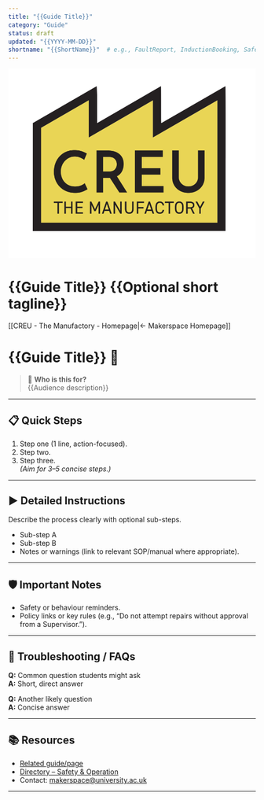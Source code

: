 ```yaml
---
title: "{{Guide Title}}"
category: "Guide"
status: draft
updated: "{{YYYY-MM-DD}}"
shortname: "{{ShortName}}"  # e.g., FaultReport, InductionBooking, SafetyRules
---
```


<!-- Custom banner (from creu-theme.css) -->
<div class="page-banner">
  <img src="../images/creu_logo.png" alt="CREU Makerspace Logo">
  <h1>{{Guide Title}} <span class="tagline">{{Optional short tagline}}</span></h1>
</div>

[[CREU - The Manufactory - Homepage|← Makerspace Homepage]]

# {{Guide Title}} 📖

> 👥 **Who is this for?**  
> {{Audience description}}  

---

## 📋 Quick Steps
1. Step one (1 line, action-focused).  
2. Step two.  
3. Step three.  
*(Aim for 3–5 concise steps.)*

---

## ▶️ Detailed Instructions
Describe the process clearly with optional sub-steps.  
- Sub-step A  
- Sub-step B  
- Notes or warnings (link to relevant SOP/manual where appropriate).  

---

## 🛡️ Important Notes
- Safety or behaviour reminders.  
- Policy links or key rules (e.g., “Do not attempt repairs without approval from a <span class="red-apron">Supervisor</span>.”).  

---

## 🔎 Troubleshooting / FAQs
**Q:** Common question students might ask  
**A:** Short, direct answer  

**Q:** Another likely question  
**A:** Concise answer  

---

## 📚 Resources
- [Related guide/page](../SomePage.md)  
- [Directory – Safety & Operation](../Equipment/)  
- Contact: makerspace@university.ac.uk  

---
<!--
Authoring helper:
1) Use only theme-approved emojis for section headers: 📋 ▶️ 🛡️ 🔎 📚
2) Keep Quick Steps scannable; put details below.
3) Use apron colour classes for roles when helpful:
   <span class="red-apron">Supervisor</span>, <span class="black-apron">Staff</span>, <span class="blue-apron">Maker-Pro</span>.
4) You can use callouts for emphasis:
   > [!warning] Supervisor Approval  
   > Do not attempt repairs without a <span class="red-apron">Supervisor</span>.
5) Use a supportive tone. Example for non-fault issues:
   "⚠️ Please note: Not all issues are equipment faults. If something isn’t working as expected,
    it may be due to setup or technique. Check the Safety & Operation page and ask a Maker-Pro or Supervisor for guidance."
6) Add FAQs relevant to the system in use (e.g., MS Teams channels, booking portals, induction forms) so students know where to check updates or next steps.
-->
